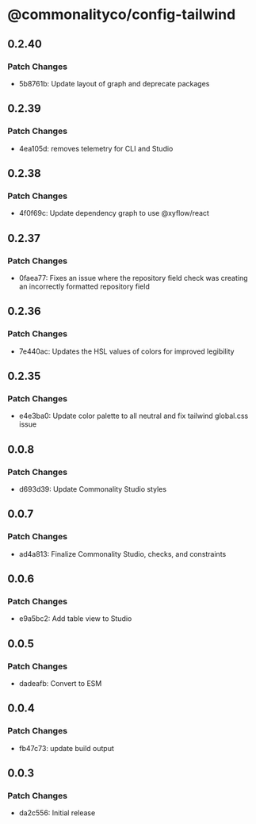 # @commonalityco/config-tailwind

## 0.2.40

### Patch Changes

- 5b8761b: Update layout of graph and deprecate packages

## 0.2.39

### Patch Changes

- 4ea105d: removes telemetry for CLI and Studio

## 0.2.38

### Patch Changes

- 4f0f69c: Update dependency graph to use @xyflow/react

## 0.2.37

### Patch Changes

- 0faea77: Fixes an issue where the repository field check was creating an incorrectly formatted repository field

## 0.2.36

### Patch Changes

- 7e440ac: Updates the HSL values of colors for improved legibility

## 0.2.35

### Patch Changes

- e4e3ba0: Update color palette to all neutral and fix tailwind global.css issue

## 0.0.8

### Patch Changes

- d693d39: Update Commonality Studio styles

## 0.0.7

### Patch Changes

- ad4a813: Finalize Commonality Studio, checks, and constraints

## 0.0.6

### Patch Changes

- e9a5bc2: Add table view to Studio

## 0.0.5

### Patch Changes

- dadeafb: Convert to ESM

## 0.0.4

### Patch Changes

- fb47c73: update build output

## 0.0.3

### Patch Changes

- da2c556: Initial release
